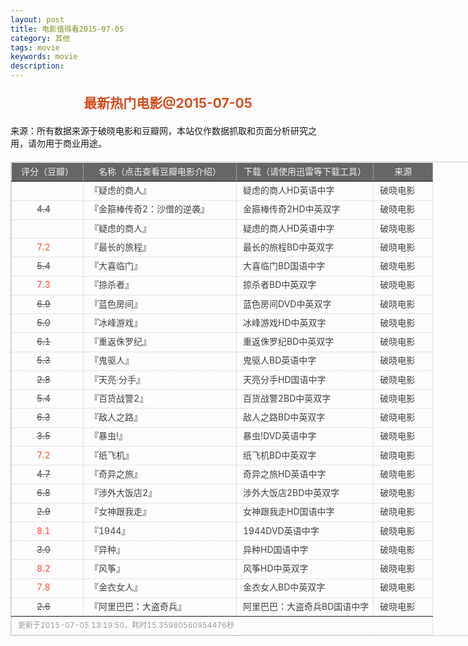 ```yaml
---
layout: post
title: 电影值得看2015-07-05
category: 其他
tags: movie
keywords: movie 
description: 
---
```

<h2 style="text-align:center;color:#D54E21;margin:20px auto">最新热门电影@2015-07-05</h2>
<div>来源：所有数据来源于破晓电影和豆瓣网，本站仅作数据抓取和页面分析研究之用，请勿用于商业用途。</div>
<table id="movietb">
   <thead>
     <tr>
       <td width="100px">评分（豆瓣）</td>
       <td width="230px">名称（点击查看豆瓣电影介绍）</td>
       <td>下载（请使用迅雷等下载工具）</td>
       <td width="80px">来源</td>
     </tr>
   </thead>
   <tbody>
    <tr><td><a class="grade_bad" href="http://movie.douban.com/subject/25942234/collections" target="_blank"></a></td>      <td>『<a class="movie" href="http://movie.douban.com/subject/25942234/" target="_blank">疑虑的商人</a>』</td>      <td><a class="dllink" href="ftp://4:4@p13.poxiao.com:8202/[www.poxiao.com破晓电影]疑虑的商人HD英语中字.rmvb" target="_blank">疑虑的商人HD英语中字</a></td>      <td><a class="dlsource" href="http://www.poxiao.com/movie/38550.html" target="_blank">破晓电影</a><br /></td>    </tr>    <tr><td><a class="grade_bad" href="http://movie.douban.com/subject/26348959/collections" target="_blank">4.4</a></td>      <td>『<a class="movie" href="http://movie.douban.com/subject/26348959/" target="_blank">金箍棒传奇2：沙僧的逆袭</a>』</td>      <td><a class="dllink" href="ftp://3:3@p13.poxiao.com:8202/[www.poxiao.com破晓电影]金箍棒传奇2HD中英双字.rmvb" target="_blank">金箍棒传奇2HD中英双字</a></td>      <td><a class="dlsource" href="http://www.poxiao.com/movie/38549.html" target="_blank">破晓电影</a><br /></td>    </tr>    <tr><td><a class="grade_bad" href="http://movie.douban.com/subject/25942234/collections" target="_blank"></a></td>      <td>『<a class="movie" href="http://movie.douban.com/subject/25942234/" target="_blank">疑虑的商人</a>』</td>      <td><a class="dllink" href="ftp://4:4@p13.poxiao.com:8202/[www.poxiao.com破晓电影]疑虑的商人HD英语中字.rmvb" target="_blank">疑虑的商人HD英语中字</a></td>      <td><a class="dlsource" href="http://www.poxiao.com/movie/38551.html" target="_blank">破晓电影</a><br /></td>    </tr>    <tr><td><a class="grade_good" href="http://movie.douban.com/subject/21442760/collections" target="_blank">7.2</a></td>      <td>『<a class="movie" href="http://movie.douban.com/subject/21442760/" target="_blank">最长的旅程</a>』</td>      <td><a class="dllink" href="ftp://1:1@p13.poxiao.com:8202/[www.poxiao.com破晓电影]最长的旅程BD中英双字.rmvb" target="_blank">最长的旅程BD中英双字</a></td>      <td><a class="dlsource" href="http://www.poxiao.com/movie/38546.html" target="_blank">破晓电影</a><br /></td>    </tr>    <tr><td><a class="grade_bad" href="http://movie.douban.com/subject/26280561/collections" target="_blank">5.4</a></td>      <td>『<a class="movie" href="http://movie.douban.com/subject/26280561/" target="_blank">大喜临门</a>』</td>      <td><a class="dllink" href="ftp://2:2@p13.poxiao.com:8202/[www.poxiao.com破晓电影]大喜临门BD国语中字.rmvb" target="_blank">大喜临门BD国语中字</a></td>      <td><a class="dlsource" href="http://www.poxiao.com/movie/38302.html" target="_blank">破晓电影</a><br /></td>    </tr>    <tr><td><a class="grade_good" href="http://movie.douban.com/subject/1465601/collections" target="_blank">7.3</a></td>      <td>『<a class="movie" href="http://movie.douban.com/subject/1465601/" target="_blank">掠杀者</a>』</td>      <td><a class="dllink" href="ftp://7:7@p13.poxiao.com:8202/[www.poxiao.com破晓电影]掠杀者BD中英双字.rmvb" target="_blank">掠杀者BD中英双字</a></td>      <td><a class="dlsource" href="http://www.poxiao.com/movie/38545.html" target="_blank">破晓电影</a><br /></td>    </tr>    <tr><td><a class="grade_bad" href="http://movie.douban.com/subject/24522864/collections" target="_blank">6.9</a></td>      <td>『<a class="movie" href="http://movie.douban.com/subject/24522864/" target="_blank">蓝色房间</a>』</td>      <td><a class="dllink" href="ftp://8:8@p13.poxiao.com:8202/[www.poxiao.com破晓电影]蓝色房间DVD中英双字.rmvb" target="_blank">蓝色房间DVD中英双字</a></td>      <td><a class="dlsource" href="http://www.poxiao.com/movie/38544.html" target="_blank">破晓电影</a><br /></td>    </tr>    <tr><td><a class="grade_bad" href="http://movie.douban.com/subject/24697538/collections" target="_blank">5.0</a></td>      <td>『<a class="movie" href="http://movie.douban.com/subject/24697538/" target="_blank">冰峰游戏</a>』</td>      <td><a class="dllink" href="ftp://6:6@p13.poxiao.com:8202/[www.poxiao.com破晓电影]冰峰游戏HD中英双字.rmvb" target="_blank">冰峰游戏HD中英双字</a></td>      <td><a class="dlsource" href="http://www.poxiao.com/movie/38542.html" target="_blank">破晓电影</a><br /></td>    </tr>    <tr><td><a class="grade_bad" href="http://movie.douban.com/subject/1298232/collections" target="_blank">6.1</a></td>      <td>『<a class="movie" href="http://movie.douban.com/subject/1298232/" target="_blank">重返侏罗纪</a>』</td>      <td><a class="dllink" href="ftp://5:5@p13.poxiao.com:8202/[www.poxiao.com破晓电影]重返侏罗纪BD中英双字.rmvb" target="_blank">重返侏罗纪BD中英双字</a></td>      <td><a class="dlsource" href="http://www.poxiao.com/movie/38541.html" target="_blank">破晓电影</a><br /></td>    </tr>    <tr><td><a class="grade_bad" href="http://movie.douban.com/subject/3012031/collections" target="_blank">5.3</a></td>      <td>『<a class="movie" href="http://movie.douban.com/subject/3012031/" target="_blank">鬼驱人</a>』</td>      <td><a class="dllink" href="ftp://4:4@p13.poxiao.com:8202/[www.poxiao.com破晓电影]鬼驱人BD英语中字.rmvb" target="_blank">鬼驱人BD英语中字</a></td>      <td><a class="dlsource" href="http://www.poxiao.com/movie/38540.html" target="_blank">破晓电影</a><br /></td>    </tr>    <tr><td><a class="grade_bad" href="http://movie.douban.com/subject/26378829/collections" target="_blank">2.8</a></td>      <td>『<a class="movie" href="http://movie.douban.com/subject/26378829/" target="_blank">天亮·分手</a>』</td>      <td><a class="dllink" href="ftp://3:3@p13.poxiao.com:8202/[www.poxiao.com破晓电影]天亮分手HD国语中字.rmvb" target="_blank">天亮分手HD国语中字</a></td>      <td><a class="dlsource" href="http://www.poxiao.com/movie/38524.html" target="_blank">破晓电影</a><br /></td>    </tr>    <tr><td><a class="grade_bad" href="http://movie.douban.com/subject/25833539/collections" target="_blank">5.4</a></td>      <td>『<a class="movie" href="http://movie.douban.com/subject/25833539/" target="_blank">百货战警2</a>』</td>      <td><a class="dllink" href="ftp://2:2@p13.poxiao.com:8202/[www.poxiao.com破晓电影]百货战警2BD中英双字.rmvb" target="_blank">百货战警2BD中英双字</a></td>      <td><a class="dlsource" href="http://www.poxiao.com/movie/38522.html" target="_blank">破晓电影</a><br /></td>    </tr>    <tr><td><a class="grade_bad" href="http://movie.douban.com/subject/10763202/collections" target="_blank">6.3</a></td>      <td>『<a class="movie" href="http://movie.douban.com/subject/10763202/" target="_blank">敌人之路</a>』</td>      <td><a class="dllink" href="ftp://1:1@p13.poxiao.com:8202/[www.poxiao.com破晓电影]敌人之路BD中英双字.rmvb" target="_blank">敌人之路BD中英双字</a></td>      <td><a class="dlsource" href="http://www.poxiao.com/movie/38521.html" target="_blank">破晓电影</a><br /></td>    </tr>    <tr><td><a class="grade_bad" href="http://movie.douban.com/subject/11530343/collections" target="_blank">3.5</a></td>      <td>『<a class="movie" href="http://movie.douban.com/subject/11530343/" target="_blank">暴虫!</a>』</td>      <td><a class="dllink" href="ftp://8:8@p13.poxiao.com:8202/[www.poxiao.com破晓电影]暴虫!DVD英语中字.rmvb" target="_blank">暴虫!DVD英语中字</a></td>      <td><a class="dlsource" href="http://www.poxiao.com/movie/38520.html" target="_blank">破晓电影</a><br /></td>    </tr>    <tr><td><a class="grade_good" href="http://movie.douban.com/subject/4728539/collections" target="_blank">7.2</a></td>      <td>『<a class="movie" href="http://movie.douban.com/subject/4728539/" target="_blank">纸飞机</a>』</td>      <td><a class="dllink" href="ftp://6:6@p13.poxiao.com:8202/[www.poxiao.com破晓电影]纸飞机BD中英双字.rmvb" target="_blank">纸飞机BD中英双字</a></td>      <td><a class="dlsource" href="http://www.poxiao.com/movie/38518.html" target="_blank">破晓电影</a><br /></td>    </tr>    <tr><td><a class="grade_bad" href="http://movie.douban.com/subject/3283185/collections" target="_blank">4.7</a></td>      <td>『<a class="movie" href="http://movie.douban.com/subject/3283185/" target="_blank">奇异之旅</a>』</td>      <td><a class="dllink" href="ftp://7:7@p13.poxiao.com:8202/[www.poxiao.com破晓电影]奇异之旅HD英语中字.rmvb" target="_blank">奇异之旅HD英语中字</a></td>      <td><a class="dlsource" href="http://www.poxiao.com/movie/38517.html" target="_blank">破晓电影</a><br /></td>    </tr>    <tr><td><a class="grade_bad" href="http://movie.douban.com/subject/25809101/collections" target="_blank">6.8</a></td>      <td>『<a class="movie" href="http://movie.douban.com/subject/25809101/" target="_blank">涉外大饭店2</a>』</td>      <td><a class="dllink" href="ftp://5:5@p13.poxiao.com:8202/[www.poxiao.com破晓电影]涉外大饭店2BD中英双字.rmvb" target="_blank">涉外大饭店2BD中英双字</a></td>      <td><a class="dlsource" href="http://www.poxiao.com/movie/38516.html" target="_blank">破晓电影</a><br /></td>    </tr>    <tr><td><a class="grade_bad" href="http://movie.douban.com/subject/25852337/collections" target="_blank">2.9</a></td>      <td>『<a class="movie" href="http://movie.douban.com/subject/25852337/" target="_blank">女神跟我走</a>』</td>      <td><a class="dllink" href="ftp://4:4@p13.poxiao.com:8202/[www.poxiao.com破晓电影]女神跟我走HD国语中字.rmvb" target="_blank">女神跟我走HD国语中字</a></td>      <td><a class="dlsource" href="http://www.poxiao.com/movie/38514.html" target="_blank">破晓电影</a><br /></td>    </tr>    <tr><td><a class="grade_good" href="http://movie.douban.com/subject/26356488/collections" target="_blank">8.1</a></td>      <td>『<a class="movie" href="http://movie.douban.com/subject/26356488/" target="_blank">1944</a>』</td>      <td><a class="dllink" href="ftp://3:3@p13.poxiao.com:8202/[www.poxiao.com破晓电影]1944DVD英语中字.rmvb" target="_blank">1944DVD英语中字</a></td>      <td><a class="dlsource" href="http://www.poxiao.com/movie/38513.html" target="_blank">破晓电影</a><br /></td>    </tr>    <tr><td><a class="grade_bad" href="http://movie.douban.com/subject/26345722/collections" target="_blank">3.0</a></td>      <td>『<a class="movie" href="http://movie.douban.com/subject/26345722/" target="_blank">异种</a>』</td>      <td><a class="dllink" href="ftp://2:2@p13.poxiao.com:8202/[www.poxiao.com破晓电影]异种HD国语中字.rmvb" target="_blank">异种HD国语中字</a></td>      <td><a class="dlsource" href="http://www.poxiao.com/movie/38511.html" target="_blank">破晓电影</a><br /></td>    </tr>    <tr><td><a class="grade_good" href="http://movie.douban.com/subject/1937502/collections" target="_blank">8.2</a></td>      <td>『<a class="movie" href="http://movie.douban.com/subject/1937502/" target="_blank">风筝</a>』</td>      <td><a class="dllink" href="ftp://1:1@p13.poxiao.com:8202/[www.poxiao.com破晓电影]风筝HD中英双字.rmvb" target="_blank">风筝HD中英双字</a></td>      <td><a class="dlsource" href="http://www.poxiao.com/movie/38510.html" target="_blank">破晓电影</a><br /></td>    </tr>    <tr><td><a class="grade_good" href="http://movie.douban.com/subject/10792633/collections" target="_blank">7.8</a></td>      <td>『<a class="movie" href="http://movie.douban.com/subject/10792633/" target="_blank">金衣女人</a>』</td>      <td><a class="dllink" href="ftp://8:8@p13.poxiao.com:8202/[www.poxiao.com破晓电影]金衣女人BD中英双字.rmvb" target="_blank">金衣女人BD中英双字</a></td>      <td><a class="dlsource" href="http://www.poxiao.com/movie/38509.html" target="_blank">破晓电影</a><br /></td>    </tr>    <tr><td><a class="grade_bad" href="http://movie.douban.com/subject/26323678/collections" target="_blank">2.6</a></td>      <td>『<a class="movie" href="http://movie.douban.com/subject/26323678/" target="_blank">阿里巴巴：大盗奇兵</a>』</td>      <td><a class="dllink" href="ftp://7:7@p13.poxiao.com:8202/[www.poxiao.com破晓电影]阿里巴巴：大盗奇兵BD国语中字.rmvb" target="_blank">阿里巴巴：大盗奇兵BD国语中字</a></td>      <td><a class="dlsource" href="http://www.poxiao.com/movie/38508.html" target="_blank">破晓电影</a><br /></td>    </tr>
  </tbody>
  <tfoot>
    <tr>
      <td colspan="4">更新于2015-07-05 13:19:50，耗时15.35980560954476秒</td>
    </tr>
  </tfoot>
</table>
<style>
#movietb {width:790px;border:1px #CCCCCC solid;font-size:14px;margin:20px auto;}
#movietb td {border:1px #CCCCCC dotted;line-height:24px;vertical-align: middle;}
#movietb a {text-decoration:none;color:#464646; text-shadow:0 1px 0 #F2F2F2;border:0!important}
#movietb a:hover {text-decoration:underline;color:#D54E21;}
#movietb tbody tr:hover{background:#CCC}
.grade_good {color:#FF5138!important;margin-left:30px}
.grade_bad {text-decoration:line-through!important;margin-left:30px}
#movietb thead {background-color:#666;color:#eee;text-align:center}
#movietb tbody {text-align:left;}
#movietb tbody td {padding-left:10px;}
#movietb tfoot td,.size {padding-left: 10px;font-size:12px;color:#999}
</style>